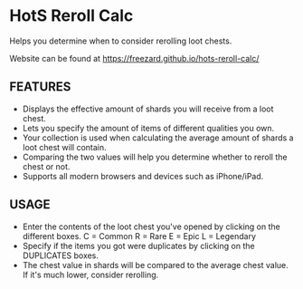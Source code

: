 # HotS Reroll Calc
Helps you determine when to consider rerolling loot chests.

Website can be found at https://freezard.github.io/hots-reroll-calc/

## FEATURES
- Displays the effective amount of shards you will receive from a loot chest.
- Lets you specify the amount of items of different qualities you own.
- Your collection is used when calculating the average amount of shards a loot chest will contain.
- Comparing the two values will help you determine whether to reroll the chest or not.
- Supports all modern browsers and devices such as iPhone/iPad.

## USAGE
- Enter the contents of the loot chest you've opened by clicking on the different boxes.
  C = Common R = Rare E = Epic L = Legendary
- Specify if the items you got were duplicates by clicking on the DUPLICATES boxes.
- The chest value in shards will be compared to the average chest value. If it's much lower, consider rerolling.